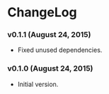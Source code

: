 # ChangeLog

### v0.1.1 (August 24, 2015)
- Fixed unused dependencies.

### v0.1.0 (August 24, 2015)
- Initial version.
